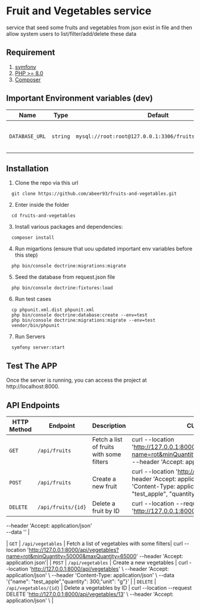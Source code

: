 # Fruit and Vegetables service
service that seed some fruits and vegetables from json exist in file and then allow system users to list/filter/add/delete these data

## Requirement

1. [symfony](https://symfony.com/doc/current/index.html)
2. [PHP >= 8.0](http://php.net/downloads.php)
3. [Composer](https://getcomposer.org/)

## Important Environment variables (dev)

| Name | Type | Default | Description |
|------|------|---------|-------------|
| `DATABASE_URL` | `string` | `mysql://root:root@127.0.0.1:3306/fruits_and_vegetables` | DB url to allow connection to DB |

## Installation
1. Clone the repo via this url
  ```
    git clone https://github.com/abeer93/fruits-and-vegetables.git
  ```
2. Enter inside the folder
  ```
    cd fruits-and-vegetables
  ```
3. Install various packages and dependencies:
  ```
    composer install
  ```
4. Run migartions (ensure that uou updated important env variables before this step)
  ```
    php bin/console doctrine:migrations:migrate
  ```
5. Seed the database from request.json file
  ```
    php bin/console doctrine:fixtures:load
  ```
6. Run test cases
  ```
    cp phpunit.xml.dist phpunit.xml
    php bin/console doctrine:database:create --env=test
    php bin/console doctrine:migrations:migrate --env=test
    vendor/bin/phpunit
  ```
7. Run Servers
  ```
    symfony server:start
  ```

## Test The APP
Once the server is running, you can access the project at http://localhost:8000.


## API Endpoints

| HTTP Method | Endpoint      | Description                             |             CURL example                             |
|-------------|---------------|-----------------------------------------|------------------------------------------------------|
| `GET`       | `/api/fruits` | Fetch a list of fruits with some filters| curl --location 'http://127.0.0.1:8000/api/vegetables?name=rot&minQuantity=50000&maxQuantity=65000' \--header 'Accept: application/json'|
| `POST`      | `/api/fruits` | Create a new fruit                      | curl --location 'http://127.0.0.1:8000/api/fruits' \ --header 'Accept: application/json' \ --header 'Content-Type: application/json' \--data '{"name": "test_apple", "quantity": 300,"unit": "g"}'|
| `DELETE`    | `/api/fruits/{id}` | Delete a fruit by ID | curl --location --request DELETE 'http://127.0.0.1:8000/api/fruits/13' \
--header 'Accept: application/json' \
--data '' |

| `GET`       | `/api/vegetables` | Fetch a list of vegetables with some filters| curl --location 'http://127.0.0.1:8000/api/vegetables?name=rot&minQuantity=50000&maxQuantity=65000' \--header 'Accept: application json'|
| `POST`      | `/api/vegetables` | Create a new vegetables                      | curl --location 'http://127.0.0.1:8000/api/vegetables' \ --header 'Accept: application/json' \ --header 'Content-Type: application/json' \ --data '{"name": "test_apple","quantity": 300,"unit": "g"}' |
| `DELETE`    | `/api/vegetables/{id}` | Delete a vegetables by ID | curl --location --request DELETE 'http://127.0.0.1:8000/api/vegetables/13' \ --header 'Accept: application/json' \ |
